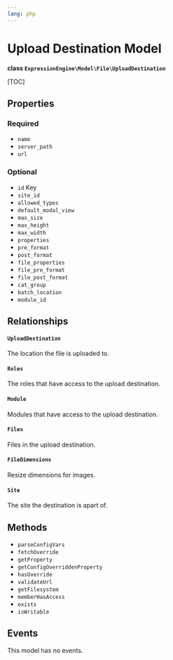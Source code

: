 ```yaml
---
lang: php
---
```


<!--
    This source file is part of the open source project
    ExpressionEngine User Guide (https://github.com/ExpressionEngine/ExpressionEngine-User-Guide)

    @link      https://expressionengine.com/
    @copyright Copyright (c) 2003-2021, Packet Tide, LLC (https://packettide.com)
    @license   https://expressionengine.com/license Licensed under Apache License, Version 2.0
-->

# Upload Destination Model

**class `ExpressionEngine\Model\File\UploadDestination`**

[TOC]

## Properties

### Required

- `name`
- `server_path`
- `url`

### Optional

- `id` Key
- `site_id`
- `allowed_types`
- `default_modal_view`
- `max_size`
- `max_height`
- `max_width`
- `properties`
- `pre_format`
- `post_format`
- `file_properties`
- `file_pre_format`
- `file_post_format`
- `cat_group`
- `batch_location`
- `module_id`

## Relationships

#### `UploadDestination`

The location the file is uploaded to.

#### `Roles`

The roles that have access to the upload destination.

#### `Module`

Modules that have access to the upload destination.

#### `Files`

Files in the upload destination.

#### `FileDimensions`

Resize dimensions for images.

#### `Site`

The site the destination is apart of.

## Methods

- `parseConfigVars`
- `fetchOverride`
- `getProperty`
- `getConfigOverriddenProperty`
- `hasOverride`
- `validateUrl`
- `getFilesystem`
- `memberHasAccess`
- `exists`
- `isWritable`

## Events

This model has no events.
